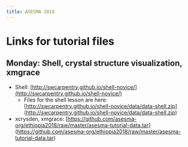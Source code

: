 ```yaml
---
title: ASESMA 2018
---
```


# Links for tutorial files

## Monday: Shell, crystal structure visualization, xmgrace

- Shell: [http://swcarpentry.github.io/shell-novice/](http://swcarpentry.github.io/shell-novice/)
  - Files for the shell lesson are here: [http://swcarpentry.github.io/shell-novice/data/data-shell.zip] (http://swcarpentry.github.io/shell-novice/data/data-shell.zip)
- xcrysden, xmgrace: [https://github.com/asesma-org/ethiopia2018/raw/master/asesma-tutorial-data.tar] (https://github.com/asesma-org/ethiopia2018/raw/master/asesma-tutorial-data.tar)